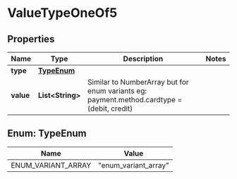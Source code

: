 

# ValueTypeOneOf5


## Properties

| Name | Type | Description | Notes |
|------------ | ------------- | ------------- | -------------|
|**type** | [**TypeEnum**](#TypeEnum) |  |  |
|**value** | **List&lt;String&gt;** | Similar to NumberArray but for enum variants eg: payment.method.cardtype &#x3D; (debit, credit) |  |



## Enum: TypeEnum

| Name | Value |
|---- | -----|
| ENUM_VARIANT_ARRAY | &quot;enum_variant_array&quot; |



